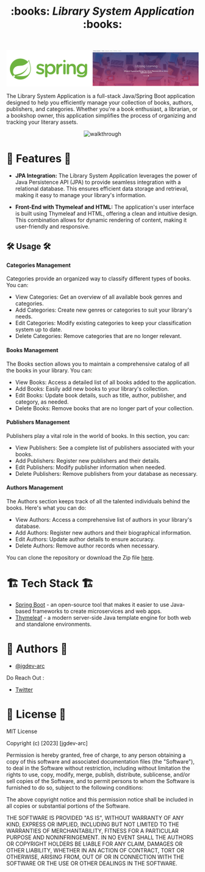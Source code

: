 <h1 align = "center">
:books: <b><i>Library System Application</i></b> :books:
</h1>
<br />

<p align="center">
  <img src="https://github.com/jgdev-arc/librarysystem/blob/master/hori.jpg" alt="header">
</p>

The Library System Application is a  full-stack Java/Spring Boot application designed to help you efficiently manage your collection of books, authors, publishers, and categories. Whether you're a book enthusiast, a librarian, or a bookshop owner, this application simplifies the process of organizing and tracking your literary assets. 

<p align="center">
  <img src="" alt="walkthrough">
</p>

# :camera_flash: **Features** :camera_flash:

- **JPA Integration:** The Library System Application leverages the power of Java Persistence API (JPA) to provide seamless integration with a relational database. This ensures efficient data storage and retrieval, making it easy to manage your library's information.

- **Front-End with Thymeleaf and HTML:** The application's user interface is built using Thymeleaf and HTML, offering a clean and intuitive design. This combination allows for dynamic rendering of content, making it user-friendly and responsive.


## :hammer_and_wrench: Usage :hammer_and_wrench:

#### Categories Management
Categories provide an organized way to classify different types of books. You can:

- View Categories: Get an overview of all available book genres and categories.
- Add Categories: Create new genres or categories to suit your library's needs.
- Edit Categories: Modify existing categories to keep your classification system up to date.
- Delete Categories: Remove categories that are no longer relevant.

#### Books Management
The Books section allows you to maintain a comprehensive catalog of all the books in your library. You can:

- View Books: Access a detailed list of all books added to the application.
- Add Books: Easily add new books to your library's collection.
- Edit Books: Update book details, such as title, author, publisher, and category, as needed.
- Delete Books: Remove books that are no longer part of your collection.

#### Publishers Management
Publishers play a vital role in the world of books. In this section, you can:

- View Publishers: See a complete list of publishers associated with your books.
- Add Publishers: Register new publishers and their details.
- Edit Publishers: Modify publisher information when needed.
- Delete Publishers: Remove publishers from your database as necessary.

#### Authors Management
The Authors section keeps track of all the talented individuals behind the books. Here's what you can do:

- View Authors: Access a comprehensive list of authors in your library's database.
- Add Authors: Register new authors and their biographical information.
- Edit Authors: Update author details to ensure accuracy.
- Delete Authors: Remove author records when necessary.

You can clone the repository or download the Zip file [here](https://github.com/jgdev-arc/librarysystem).


# :building_construction: Tech Stack :building_construction:

* [Spring Boot](https://spring.io/projects/spring-boot) - an open-source tool that makes it easier to use Java-based frameworks to create microservices and web apps.
* [Thymeleaf](https://www.thymeleaf.org/) - a modern server-side Java template engine for both web and standalone environments. 


# :memo: Authors :memo:
- [@jgdev-arc](https://github.com/jgdev-arc)
  
Do Reach Out :

  * [Twitter](https://twitter.com/jon_g_dev)


# :scroll: License :scroll:

MIT License

Copyright (c) [2023] [jgdev-arc]

Permission is hereby granted, free of charge, to any person obtaining a copy
of this software and associated documentation files (the "Software"), to deal
in the Software without restriction, including without limitation the rights
to use, copy, modify, merge, publish, distribute, sublicense, and/or sell
copies of the Software, and to permit persons to whom the Software is
furnished to do so, subject to the following conditions:

The above copyright notice and this permission notice shall be included in all
copies or substantial portions of the Software.

THE SOFTWARE IS PROVIDED "AS IS", WITHOUT WARRANTY OF ANY KIND, EXPRESS OR
IMPLIED, INCLUDING BUT NOT LIMITED TO THE WARRANTIES OF MERCHANTABILITY,
FITNESS FOR A PARTICULAR PURPOSE AND NONINFRINGEMENT. IN NO EVENT SHALL THE
AUTHORS OR COPYRIGHT HOLDERS BE LIABLE FOR ANY CLAIM, DAMAGES OR OTHER
LIABILITY, WHETHER IN AN ACTION OF CONTRACT, TORT OR OTHERWISE, ARISING FROM,
OUT OF OR IN CONNECTION WITH THE SOFTWARE OR THE USE OR OTHER DEALINGS IN THE
SOFTWARE.
